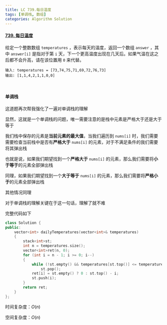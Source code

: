 ```yaml
---
title: LC 739.每日温度
tags: [单调栈, 数组]
categories: Algorithm Solution
---
```


#### [739. 每日温度](https://leetcode.cn/problems/daily-temperatures/)

给定一个整数数组 `temperatures` ，表示每天的温度，返回一个数组 `answer` ，其中 `answer[i]` 是指对于第 `i` 天，下一个更高温度出现在几天后。如果气温在这之后都不会升高，请在该位置用 `0` 来代替。

```
输入: temperatures = [73,74,75,71,69,72,76,73]
输出: [1,1,4,2,1,1,0,0]
```

​	 

#### 单调栈

这道题再次帮我强化了一遍对单调栈的理解

显然，这就是一个单调栈的问题，唯一需要注意的是栈中元素是严格大于还是大于等于

我们栈中保存的元素是**当前元素的最大值**，当我们遍历到 `nums[i]` 时，我们需要需要检查当前栈中是否有**严格大于** `nums[i]` 的元素，对于不满足条件的我们需要将其弹出栈

也就是说，如果我们期望找到一个**严格大于** `nums[i]` 的元素，那么我们需要将**小于等于**的元素全部弹出栈

同理，如果我们期望找到一个**大于等于** `nums[i]` 的元素，那么我们需要将**严格小于**的元素全部弹出栈

其他情况同理

对于单调栈的理解关键在于这一句话，理解了就不难

完整代码如下

```cpp
class Solution {
public:
	vector<int> dailyTemperatures(vector<int>& temperatures)
	{
		stack<int>st;
		int n = temperatures.size();
		vector<int>ret(n, 0);
		for (int i = n - 1; i >= 0; i--)
		{
			while (!st.empty() && temperatures[st.top()] <= temperatures[i])
				st.pop();
			ret[i] = st.empty() ? 0 : st.top() - i;
			st.push(i);
		}
		return ret;
	}
};
```

时间复杂度：$O(n)$ 

空间复杂度：$O(n)$ 